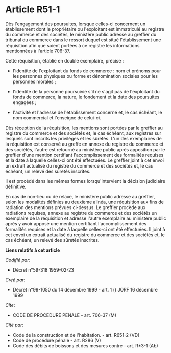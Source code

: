 # Article R51-1

Dès l'engagement des poursuites, lorsque celles-ci concernent un établissement dont le propriétaire ou l'exploitant est
immatriculé au registre du commerce et des sociétés, le ministère public adresse au greffier du tribunal du commerce dans le
ressort duquel est situé l'établissement une réquisition afin que soient portées à ce registre les informations mentionnées à
l'article 706-37.

Cette réquisition, établie en double exemplaire, précise :

- l'identité de l'exploitant du fonds de commerce : nom et prénoms pour les personnes physiques ou forme et dénomination
sociales pour les personnes morales ;

- l'identité de la personne poursuivie s'il ne s'agit pas de l'exploitant du fonds de commerce, la nature, le fondement et la
date des poursuites engagées ;

- l'activité et l'adresse de l'établissement concerné et, le cas échéant, le nom commercial et l'enseigne de celui-ci.

Dès réception de la réquisition, les mentions sont portées par le greffier au registre du commerce et des sociétés et, le cas
échéant, aux registres sur lesquels sont inscrits les privilèges et les sûretés. L'un des exemplaires de la réquisition est
conservé au greffe en annexe du registre du commerce et des sociétés, l'autre est retourné au ministère public après
apposition par le greffier d'une mention certifiant l'accomplissement des formalités requises et la date à laquelle celles-ci
ont été effectuées. Le greffier joint à cet envoi un extrait actualisé du registre du commerce et des sociétés et, le cas
échéant, un relevé des sûretés inscrites.

Il est procédé dans les mêmes formes lorsqu'intervient la décision judiciaire définitive.

En cas de non-lieu ou de relaxe, le ministère public adresse au greffier, selon les modalités définies au deuxième alinéa,
une réquisition aux fins de radiation des mentions prévues ci-dessus. Le greffier procède aux radiations requises, annexe au
registre du commerce et des sociétés un exemplaire de la réquisition et adresse l'autre exemplaire au ministère public après
y avoir apposé une mention certifiant l'accomplissement des formalités requises et la date à laquelle celles-ci ont été
effectuées. Il joint à cet envoi un extrait actualisé du registre du commerce et des sociétés et, le cas échéant, un relevé
des sûretés inscrites.

**Liens relatifs à cet article**

_Codifié par_:

  - Décret n°59-318 1959-02-23

_Créé par_:

  - Décret n°99-1050 du 14 décembre 1999 - art. 1 () JORF 16 décembre 1999

_Cite_:

  - CODE DE PROCEDURE PENALE - art. 706-37 (M)

_Cité par_:

  - Code de la construction et de l'habitation. - art. R651-2 (VD)
  - Code de procédure pénale - art. R286 (V)
  - Code des débits de boissons et des mesures contre  - art. R*3-1 (Ab)
